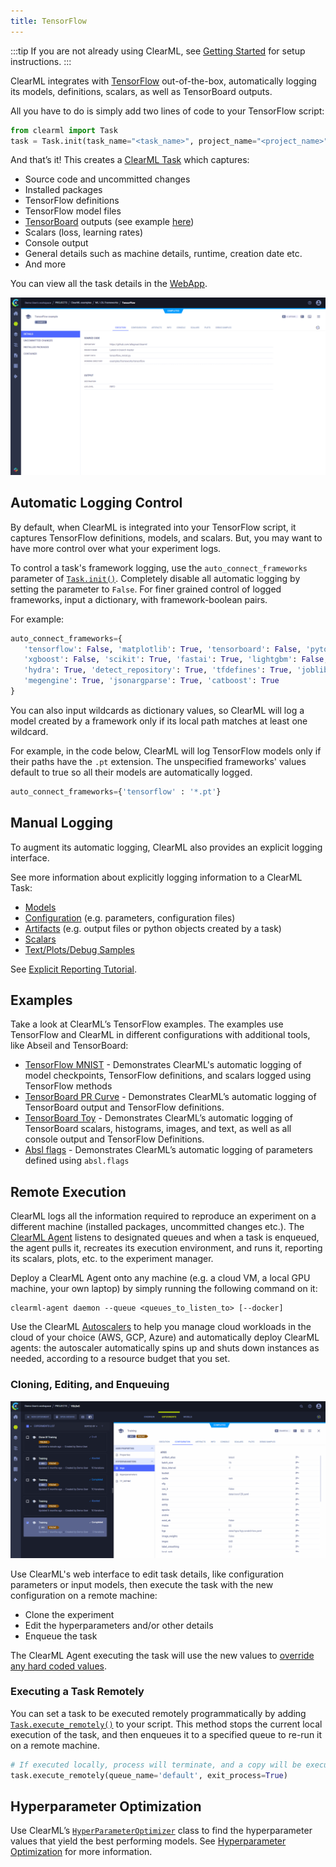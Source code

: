 ```yaml
---
title: TensorFlow
---
```


:::tip
If you are not already using ClearML, see [Getting Started](../getting_started/ds/ds_first_steps.md) for setup 
instructions.
:::

ClearML integrates with [TensorFlow](https://www.tensorflow.org/) out-of-the-box, automatically logging its models, 
definitions, scalars, as well as TensorBoard outputs. 

All you have to do is simply add two lines of code to your TensorFlow script:

```python
from clearml import Task
task = Task.init(task_name="<task_name>", project_name="<project_name>")
```

And that’s it! This creates a [ClearML Task](../fundamentals/task.md) which captures: 
* Source code and uncommitted changes
* Installed packages
* TensorFlow definitions
* TensorFlow model files 
* [TensorBoard](https://www.tensorflow.org/tensorboard) outputs (see example [here](https://clear.ml/docs/latest/docs/guides/frameworks/tensorflow/tensorboard_toy/))
* Scalars (loss, learning rates)
* Console output
* General details such as machine details, runtime, creation date etc.
* And more

You can view all the task details in the [WebApp](../webapp/webapp_overview.md). 

![WebApp Gif](../img/gif/tensorflow.gif)

## Automatic Logging Control 
By default, when ClearML is integrated into your TensorFlow script, it captures TensorFlow definitions, models, and 
scalars. But, you may want to have more control over what your experiment logs.

To control a task's framework logging, use the `auto_connect_frameworks` parameter of [`Task.init()`](../references/sdk/task.md#taskinit). 
Completely disable all automatic logging by setting the parameter to `False`. For finer grained control of logged 
frameworks, input a dictionary, with framework-boolean pairs.

For example:

```python
auto_connect_frameworks={
   'tensorflow': False, 'matplotlib': True, 'tensorboard': False, 'pytorch': True,
   'xgboost': False, 'scikit': True, 'fastai': True, 'lightgbm': False,
   'hydra': True, 'detect_repository': True, 'tfdefines': True, 'joblib': True,
   'megengine': True, 'jsonargparse': True, 'catboost': True
}
```

You can also input wildcards as dictionary values, so ClearML will log a model created by a framework only if its local 
path matches at least one wildcard. 

For example, in the code below, ClearML will log TensorFlow models only if their paths have the `.pt` extension. The 
unspecified frameworks' values default to true so all their models are automatically logged.

```python
auto_connect_frameworks={'tensorflow' : '*.pt'}
```

## Manual Logging
To augment its automatic logging, ClearML also provides an explicit logging interface.

See more information about explicitly logging information to a ClearML Task:
* [Models](../clearml_sdk/model_sdk.md#manually-logging-models)
* [Configuration](../clearml_sdk/task_sdk.md#configuration) (e.g. parameters, configuration files)
* [Artifacts](../clearml_sdk/task_sdk.md#artifacts) (e.g. output files or python objects created by a task)
* [Scalars](../clearml_sdk/task_sdk.md#scalars) 
* [Text/Plots/Debug Samples](../fundamentals/logger.md#manual-reporting)

See [Explicit Reporting Tutorial](../guides/reporting/explicit_reporting.md).

## Examples

Take a look at ClearML’s TensorFlow examples. The examples use TensorFlow and ClearML in different configurations with 
additional tools, like Abseil and TensorBoard: 

* [TensorFlow MNIST](../guides/frameworks/tensorflow/tensorflow_mnist.md) - Demonstrates ClearML's automatic logging of 
model checkpoints, TensorFlow definitions, and scalars logged using TensorFlow methods
* [TensorBoard PR Curve](../guides/frameworks/tensorflow/tensorboard_pr_curve.md) - Demonstrates ClearML’s automatic 
logging of TensorBoard output and TensorFlow definitions.
* [TensorBoard Toy](../guides/frameworks/tensorflow/tensorboard_toy.md) - Demonstrates ClearML’s automatic logging of 
TensorBoard scalars, histograms, images, and text, as well as all console output and TensorFlow Definitions.
* [Absl flags](https://github.com/allegroai/clearml/blob/master/examples/frameworks/tensorflow/absl_flags.py) - Demonstrates 
ClearML’s automatic logging of parameters defined using `absl.flags` 

## Remote Execution
ClearML logs all the information required to reproduce an experiment on a different machine (installed packages, 
uncommitted changes etc.). The [ClearML Agent](../clearml_agent) listens to designated queues and when a task is enqueued, 
the agent pulls it, recreates its execution environment, and runs it, reporting its scalars, plots, etc. to the 
experiment manager.

Deploy a ClearML Agent onto any machine (e.g. a cloud VM, a local GPU machine, your own laptop) by simply running the 
following command on it:

```commandline
clearml-agent daemon --queue <queues_to_listen_to> [--docker]
```

Use the ClearML [Autoscalers](../cloud_autoscaling/autoscaling_overview.md) to help you manage cloud workloads in the 
cloud of your choice (AWS, GCP, Azure) and automatically deploy ClearML agents: the autoscaler automatically spins up 
and shuts down instances as needed, according to a resource budget that you set.

### Cloning, Editing, and Enqueuing

![Cloning, editing, enqueuing gif](../img/gif/integrations_yolov5.gif)

Use ClearML's web interface to edit task details, like configuration parameters or input models, then execute the task 
with the new configuration on a remote machine:

* Clone the experiment
* Edit the hyperparameters and/or other details
* Enqueue the task

The ClearML Agent executing the task will use the new values to [override any hard coded values](../clearml_agent).

### Executing a Task Remotely

You can set a task to be executed remotely programmatically by adding [`Task.execute_remotely()`](../references/sdk/task.md#execute_remotely) 
to your script. This method stops the current local execution of the task, and then enqueues it to a specified queue to 
re-run it on a remote machine.

```python
# If executed locally, process will terminate, and a copy will be executed by an agent instead
task.execute_remotely(queue_name='default', exit_process=True)
```

## Hyperparameter Optimization
Use ClearML’s [`HyperParameterOptimizer`](../references/sdk/hpo_optimization_hyperparameteroptimizer.md) class to find 
the hyperparameter values that yield the best performing models. See [Hyperparameter Optimization](../fundamentals/hpo.md) 
for more information.
